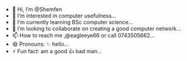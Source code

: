 - 👋 Hi, I’m @Shemfen 
- 👀 I’m interested in  computer usefulness...
- 🌱 I’m currently learning BSc computer science...
- 💞️ I’m looking to collaborate on creating a good computer network...
- 📫 How to reach me ,@eagleeye66 or call 0743505662...
- 😄 Pronouns: ✨ hello...
- ⚡ Fun fact: am a good  👍 bad man...

<!---
Shemfen/Shemfen is a ✨ special ✨ repository because its `README.md` (this file) appears on your GitHub profile.
You can click the Preview link to take a look at your changes.
--->
